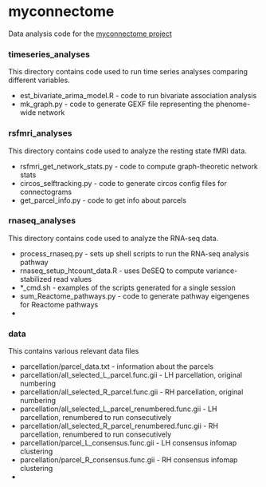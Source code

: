# myconnectome

Data analysis code for the [myconnectome project](http://www.myconnectome.org/)

### timeseries_analyses

This directory contains code used to run time series analyses comparing different variables.

* est\_bivariate\_arima_model.R - code to run bivariate association analysis
* mk_graph.py - code to generate GEXF file representing the phenome-wide network

### rsfmri_analyses 

This directory contains code used to analyze the resting state fMRI data.

* rsfmri\_get\_network\_stats.py - code to compute graph-theoretic network stats
* circos_selftracking.py - code to generate circos config files for connectograms
* get_parcel_info.py - code to get info about parcels

### rnaseq_analyses 

This directory contains code used to analyze the RNA-seq data.

* process\_rnaseq.py - sets up shell scripts to run the RNA-seq analysis pathway
* rnaseq\_setup\_htcount\_data.R - uses DeSEQ to compute variance-stabilized read values
* \*_cmd.sh - examples of the scripts generated for a single session
* sum\_Reactome\_pathways.py - code to generate pathway eigengenes for Reactome pathways
* 

### data

This contains various relevant data files

* parcellation/parcel_data.txt - information about the parcels
* parcellation/all\_selected\_L\_parcel.func.gii - LH parcellation, original numbering
* parcellation/all\_selected\_R\_parcel.func.gii - RH parcellation, original numbering
* parcellation/all\_selected\_L\_parcel_renumbered.func.gii - LH parcellation, renumbered to run consecutively
* parcellation/all\_selected\_R\_parcel_renumbered.func.gii - RH parcellation, renumbered to run consecutively
* parcellation/parcel_L_consensus.func.gii - LH consensus infomap clustering
* parcellation/parcel_R_consensus.func.gii - RH consensus infomap clustering
* 

